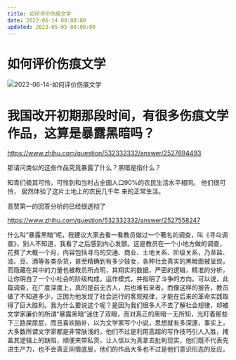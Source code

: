 ```yaml
---
title: 如何评价伤痕文学
date: 2022-06-14 00:00:00
updated: 2023-05-05 00:00:00
---
```


# 如何评价伤痕文学

![2022-06-14-如何评价伤痕文学](assets/2022-06-14-如何评价伤痕文学.jpeg)

# 我国改开初期那段时间，有很多伤痕文学作品，这算是暴露黑暗吗？

https://www.zhihu.com/question/532332332/answer/2527694493

那请问类似的这些作品究竟暴露了什么？黑暗是指什么？

知青们极其可怜，可怜到和当时占全国人口90%的农民生活水平相同。
他们很可怜， 居然体验了这片土地上的农民几千年 来的正常生活。

高赞第一的回答分析的已经很透彻了

https://www.zhihu.com/question/532332332/answer/2527558247

什么叫“暴露黑暗”呢，我建议大家去看一看教员做过一个著名的调查，叫《寻乌调查》，别人不知道，我看了之后感到内心发颤。这是教员在一个小地方做的调查，花费了大概一个月，内容包括寻乌的交通、商业、土地关系、阶级关系，乃至盐、油、豆、酒等各类杂货，甚至精确到有多少妓女，各种社会真实的黑暗面被呈现，而隐藏在其中的力量也被教员所点明，其翔实的数据，严密的逻辑，精准的分析，让你明白了一个小社会的阶级构成，运作模式，并指明了斗争的方向。可以说，此篇调查，在广度深度上，真的是前无古人，后也难有来者。而像这样的报告，教员做了不知道多少，正因为他发现了社会运行的客观规律，才能在后来的革命实践取得了巨大胜利。我为什么要说这个呢？是因为我们很多人不去了解社会规律，却被文学家廉价的所谓“暴露黑暗”迷住了双眼，而对真正的黑暗一无所知，光盯着那些下三路屎尿屁，而且喜欢脑补，以为文学家写个小说，思想就有多深邃，事实上，大多数所谓文学家都是非常肤浅的，他们不过是利用高超的写作技巧引人入胜，掩盖其逻辑上的缺陷，顺便夹带私货，让人信以为真拿去批判现实，他们既不代表先进生产力，也不会真正同情底层，他们的作品大多也不过是他们意识形态的反应。
